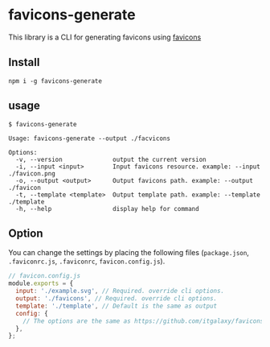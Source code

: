 # favicons-generate

This library is a CLI for generating favicons using [favicons](https://github.com/itgalaxy/favicons)

## Install

```shell
npm i -g favicons-generate
```

## usage

```shell
$ favicons-generate

Usage: favicons-generate --output ./facvicons

Options:
  -v, --version              output the current version
  -i, --input <input>        Input favicons resource. example: --input ./favicon.png
  -o, --output <output>      Output favicons path. example: --output ./favicon
  -t, --template <template>  Output template path. example: --template ./template
  -h, --help                 display help for command

```

## Option

You can change the settings by placing the following files (`package.json`, `.faviconrc.js`, `.faviconrc`, `favicon.config.js`).

```js
// favicon.config.js
module.exports = {
  input: './example.svg', // Required. override cli options.
  output: './favicons', // Required. override cli options.
  template: './template', // Default is the same as output
  config: {
    // The options are the same as https://github.com/itgalaxy/favicons#usage
  },
};
```

